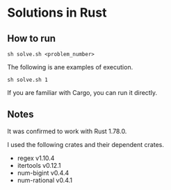 # Solutions in Rust

## How to run

```console
sh solve.sh <problem_number>
```

The following is ane examples of execution.

```console
sh solve.sh 1
```

If you are familiar with Cargo, you can run it directly.

## Notes

It was confirmed to work with Rust 1.78.0.

I used the following crates and their dependent crates.

- regex v1.10.4
- itertools v0.12.1
- num-bigint v0.4.4
- num-rational v0.4.1

